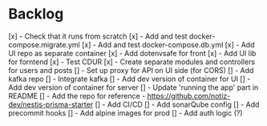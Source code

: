# Backlog

[x] - Check that it runs from scratch
[x] - Add and test docker-compose.migrate.yml
[x] - Add and test docker-compose.db.yml
[x] - Add UI repo as separate container
[x] - Add dotenvsafe for front
[x] - Add UI lib for forntend
[x] - Test CDUR
[x] - Create separate modules and controllers for users and posts
[] - Set up proxy for API on UI side (for CORS) 
[] - Add kafka repo
[] - Integrate kafka
[] - Add dev version of container for UI
[] - Add dev version of container for server
[] - Update 'running the app' part in README
[] - Add the repo for reference - https://github.com/notiz-dev/nestjs-prisma-starter
[] - Add CI/CD
[] - Add sonarQube config
[] - Add precommit hooks
[] - Add alpine images for prod
[] - Add auth logic (?)
